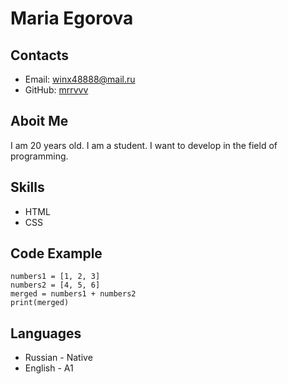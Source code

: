 # Maria Egorova
## Contacts
* Email: winx48888@mail.ru
* GitHub: [mrrvvv](https://github.com/mrrvvv)
## Aboit Me
I am 20 years old. I am a student. I want to develop in the field of programming.
## Skills
* HTML
* CSS
## Code Example
```
numbers1 = [1, 2, 3]
numbers2 = [4, 5, 6]
merged = numbers1 + numbers2
print(merged)
```
## Languages
* Russian - Native
* English - A1
  

